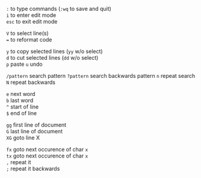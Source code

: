 `:` to type commands (`:wq` to save and quit)  
`i` to enter edit mode  
`esc` to exit edit mode

`V` to select line(s)  
`=` to reformat code

`y` to copy selected lines (`yy` w/o select)  
`d` to cut selected lines (`dd` w/o select)  
`p` paste
`u` undo

`/pattern` search pattern
`?pattern` search backwards pattern
`n` repeat search
`N` repeat backwards

`e` next word  
`b` last word  
`^` start of line  
`$` end of line

`gg` first line of document  
`G` last line of document  
`XG` goto line X

`fx` goto next occurence of char `x`  
`tx` goto next occurence of char `x`  
`,` repeat it  
`;` repeat it backwards

